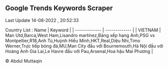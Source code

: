 

## Google Trends Keywords Scraper 
 
Last Update 14-08-2022 , 20:52:33

Country List :
 Name  | Keyword |
| ------------- | ------------- |
| VIETNAM | Man Utd,Barca,West Ham,Lisandro martínez,Bảng xếp hạng Anh,PSG vs Montpellier,R18,Anh Tú,Huỳnh Hiểu Minh,HKT,Real,Diệu Nhi,Timo Werner,Trực tiếp bóng đá,MU,Man City đấu với Bournemouth,Hà Nội đấu với Hoàng Anh Gia Lai,Le Havre đấu với Pau,Arsenal,Hoa hậu Mai Phương |



© Abdul Muttaqin 
